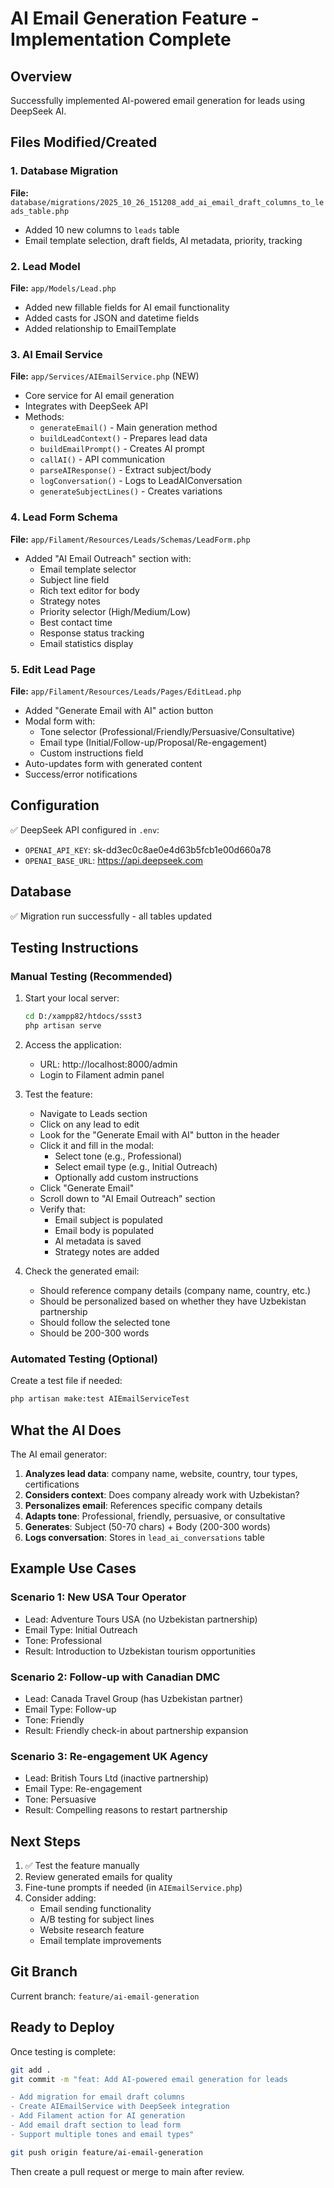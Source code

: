 # AI Email Generation Feature - Implementation Complete

## Overview
Successfully implemented AI-powered email generation for leads using DeepSeek AI.

## Files Modified/Created

### 1. Database Migration
**File:** `database/migrations/2025_10_26_151208_add_ai_email_draft_columns_to_leads_table.php`
- Added 10 new columns to `leads` table
- Email template selection, draft fields, AI metadata, priority, tracking

### 2. Lead Model
**File:** `app/Models/Lead.php`
- Added new fillable fields for AI email functionality
- Added casts for JSON and datetime fields
- Added relationship to EmailTemplate

### 3. AI Email Service
**File:** `app/Services/AIEmailService.php` (NEW)
- Core service for AI email generation
- Integrates with DeepSeek API
- Methods:
  - `generateEmail()` - Main generation method
  - `buildLeadContext()` - Prepares lead data
  - `buildEmailPrompt()` - Creates AI prompt
  - `callAI()` - API communication
  - `parseAIResponse()` - Extract subject/body
  - `logConversation()` - Logs to LeadAIConversation
  - `generateSubjectLines()` - Creates variations

### 4. Lead Form Schema
**File:** `app/Filament/Resources/Leads/Schemas/LeadForm.php`
- Added "AI Email Outreach" section with:
  - Email template selector
  - Subject line field
  - Rich text editor for body
  - Strategy notes
  - Priority selector (High/Medium/Low)
  - Best contact time
  - Response status tracking
  - Email statistics display

### 5. Edit Lead Page
**File:** `app/Filament/Resources/Leads/Pages/EditLead.php`
- Added "Generate Email with AI" action button
- Modal form with:
  - Tone selector (Professional/Friendly/Persuasive/Consultative)
  - Email type (Initial/Follow-up/Proposal/Re-engagement)
  - Custom instructions field
- Auto-updates form with generated content
- Success/error notifications

## Configuration
✅ DeepSeek API configured in `.env`:
- `OPENAI_API_KEY`: sk-dd3ec0c8ae0e4d63b5fcb1e00d660a78
- `OPENAI_BASE_URL`: https://api.deepseek.com

## Database
✅ Migration run successfully - all tables updated

## Testing Instructions

### Manual Testing (Recommended)
1. Start your local server:
   ```bash
   cd D:/xampp82/htdocs/ssst3
   php artisan serve
   ```

2. Access the application:
   - URL: http://localhost:8000/admin
   - Login to Filament admin panel

3. Test the feature:
   - Navigate to Leads section
   - Click on any lead to edit
   - Look for the "Generate Email with AI" button in the header
   - Click it and fill in the modal:
     - Select tone (e.g., Professional)
     - Select email type (e.g., Initial Outreach)
     - Optionally add custom instructions
   - Click "Generate Email"
   - Scroll down to "AI Email Outreach" section
   - Verify that:
     - Email subject is populated
     - Email body is populated
     - AI metadata is saved
     - Strategy notes are added

4. Check the generated email:
   - Should reference company details (company name, country, etc.)
   - Should be personalized based on whether they have Uzbekistan partnership
   - Should follow the selected tone
   - Should be 200-300 words

### Automated Testing (Optional)
Create a test file if needed:
```bash
php artisan make:test AIEmailServiceTest
```

## What the AI Does

The AI email generator:
1. **Analyzes lead data**: company name, website, country, tour types, certifications
2. **Considers context**: Does company already work with Uzbekistan?
3. **Personalizes email**: References specific company details
4. **Adapts tone**: Professional, friendly, persuasive, or consultative
5. **Generates**: Subject (50-70 chars) + Body (200-300 words)
6. **Logs conversation**: Stores in `lead_ai_conversations` table

## Example Use Cases

### Scenario 1: New USA Tour Operator
- Lead: Adventure Tours USA (no Uzbekistan partnership)
- Email Type: Initial Outreach
- Tone: Professional
- Result: Introduction to Uzbekistan tourism opportunities

### Scenario 2: Follow-up with Canadian DMC
- Lead: Canada Travel Group (has Uzbekistan partner)
- Email Type: Follow-up
- Tone: Friendly
- Result: Friendly check-in about partnership expansion

### Scenario 3: Re-engagement UK Agency
- Lead: British Tours Ltd (inactive partnership)
- Email Type: Re-engagement
- Tone: Persuasive
- Result: Compelling reasons to restart partnership

## Next Steps

1. ✅ Test the feature manually
2. Review generated emails for quality
3. Fine-tune prompts if needed (in `AIEmailService.php`)
4. Consider adding:
   - Email sending functionality
   - A/B testing for subject lines
   - Website research feature
   - Email template improvements

## Git Branch
Current branch: `feature/ai-email-generation`

## Ready to Deploy
Once testing is complete:
```bash
git add .
git commit -m "feat: Add AI-powered email generation for leads

- Add migration for email draft columns
- Create AIEmailService with DeepSeek integration
- Add Filament action for AI generation
- Add email draft section to lead form
- Support multiple tones and email types"

git push origin feature/ai-email-generation
```

Then create a pull request or merge to main after review.
